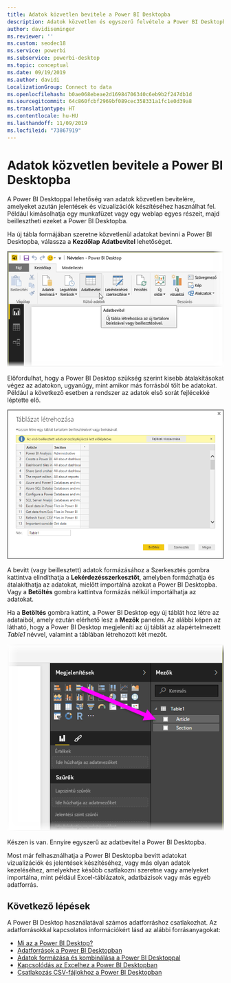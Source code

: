 ```yaml
---
title: Adatok közvetlen bevitele a Power BI Desktopba
description: Adatok közvetlen és egyszerű felvétele a Power BI Desktopba
author: davidiseminger
ms.reviewer: ''
ms.custom: seodec18
ms.service: powerbi
ms.subservice: powerbi-desktop
ms.topic: conceptual
ms.date: 09/19/2019
ms.author: davidi
LocalizationGroup: Connect to data
ms.openlocfilehash: b0ae068ebeae2d16984706340c6eb9b2f247db1d
ms.sourcegitcommit: 64c860fcbf2969bf089cec358331a1fc1e0d39a8
ms.translationtype: HT
ms.contentlocale: hu-HU
ms.lasthandoff: 11/09/2019
ms.locfileid: "73867919"
---
```

# <a name="enter-data-directly-into-power-bi-desktop"></a>Adatok közvetlen bevitele a Power BI Desktopba
A Power BI Desktoppal lehetőség van adatok közvetlen bevitelére, amelyeket azután jelentések és vizualizációk készítéséhez használhat fel. Például kimásolhatja egy munkafüzet vagy egy weblap egyes részeit, majd beillesztheti ezeket a Power BI Desktopba.

Ha új tábla formájában szeretne közvetlenül adatokat bevinni a Power BI Desktopba, válassza a **Kezdőlap** **Adatbevitel** lehetőséget.

![](media/desktop-enter-data-directly-into-desktop/enter-data-directly_1.png)

Előfordulhat, hogy a Power BI Desktop szükség szerint kisebb átalakításokat végez az adatokon, ugyanúgy, mint amikor más forrásból tölt be adatokat. Például a következő esetben a rendszer az adatok első sorát fejlécekké léptette elő.

![](media/desktop-enter-data-directly-into-desktop/enter-data-directly_2.png)

A bevitt (vagy beillesztett) adatok formázásához a Szerkesztés gombra kattintva elindíthatja a **Lekérdezésszerkesztőt**, amelyben formázhatja és átalakíthatja az adatokat, mielőtt importálná azokat a Power BI Desktopba. Vagy a **Betöltés** gombra kattintva formázás nélkül importálhatja az adatokat.

Ha a **Betöltés** gombra kattint, a Power BI Desktop egy új táblát hoz létre az adataiból, amely ezután elérhető lesz a **Mezők** panelen. Az alábbi képen az látható, hogy a Power BI Desktop megjeleníti az új táblát az alapértelmezett *Table1* névvel, valamint a táblában létrehozott két mezőt.

![](media/desktop-enter-data-directly-into-desktop/enter-data-directly_3.png)

Készen is van. Ennyire egyszerű az adatbevitel a Power BI Desktopba.

Most már felhasználhatja a Power BI Desktopba bevitt adatokat vizualizációk és jelentések készítéséhez, vagy más olyan adatok kezeléséhez, amelyekhez később csatlakozni szeretne vagy amelyeket importálna, mint például Excel-táblázatok, adatbázisok vagy más egyéb adatforrás.

## <a name="next-steps"></a>Következő lépések
A Power BI Desktop használatával számos adatforráshoz csatlakozhat. Az adatforrásokkal kapcsolatos információkért lásd az alábbi forrásanyagokat:

* [Mi az a Power BI Desktop?](desktop-what-is-desktop.md)
* [Adatforrások a Power BI Desktopban](desktop-data-sources.md)
* [Adatok formázása és kombinálása a Power BI Desktoppal](desktop-shape-and-combine-data.md)
* [Kapcsolódás az Excelhez a Power BI Desktopban](desktop-connect-excel.md)   
* [Csatlakozás CSV-fájlokhoz a Power BI Desktopban](desktop-connect-csv.md)   


